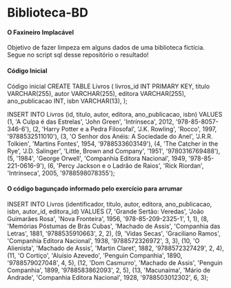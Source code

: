 # Biblioteca-BD
#### O Faxineiro Implacável
Objetivo de fazer limpeza em alguns dados de uma biblioteca fictícia.
Segue no script sql desse repositório o resultado!
#### Código Inicial
Código inicial
CREATE TABLE Livros (
    livros_id INT PRIMARY KEY,
    titulo VARCHAR(255),
    autor VARCHAR(255),
    editora VARCHAR(255),
    ano_publicacao INT,
    isbn VARCHAR(13),
);

INSERT INTO Livros (id, titulo, autor, editora, ano_publicacao, isbn) VALUES 
(1, 'A Culpa é das Estrelas', 'John Green', 'Intrínseca', 2012, '978-85-8057-346-6'),
(2, 'Harry Potter e a Pedra Filosofal', 'J.K. Rowling', 'Rocco', 1997, '9788532511010'),
(3, 'O Senhor dos Anéis: A Sociedade do Anel', 'J.R.R. Tolkien', 'Martins Fontes', 1954, '9788533603149'),
(4, 'The Catcher in the Rye', 'J.D. Salinger', 'Little, Brown and Company', '1951', '9780316769488'),
(5, '1984', 'George Orwell', 'Companhia Editora Nacional', 1949, '978-85-221-0616-9'),
(6, 'Percy Jackson e o Ladrão de Raios', 'Rick Riordan', 'Intrínseca', 2005, '9788598078355');

#### O código bagunçado informado pelo exercício para arrumar
INSERT INTO 
Livros (identificador, titulo, autor, editora, ano_publicacao, isbn, autor_id, editora_id) 
VALUES 
(7, 'Grande Sertão: Veredas', 'João Guimarães Rosa', 'Nova Fronteira', 1956, '978-85-209-2325-1', 1, 1),
(8, 'Memórias Póstumas de Brás Cubas', 'Machado de Assis', 'Companhia das Letras', 1881, '9788535910663', 2, 2),
(9, 'Vidas Secas', 'Graciliano Ramos', 'Companhia Editora Nacional', 1938, '9788572326972', 3, 3),
(10, 'O Alienista', 'Machado de Assis', 'Martin Claret', 1882, '9788572327429', 2, 4),
(11, 'O Cortiço', 'Aluísio Azevedo', 'Penguin Companhia', 1890, '9788579027048', 4, 5),
(12, 'Dom Casmurro', 'Machado de Assis', 'Penguin Companhia', 1899, '9788583862093', 2, 5),
(13, 'Macunaíma', 'Mário de Andrade', 'Companhia Editora Nacional', 1928, '9788503012302', 6, 3);
